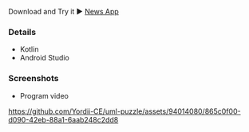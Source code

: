 Download and Try it ▶️ [News App](https://github.com/Yordii-CE/news_app/blob/main/news_app.apk)
### Details
- Kotlin
- Android Studio

### Screenshots

- Program video





https://github.com/Yordii-CE/uml-puzzle/assets/94014080/865c0f00-d090-42eb-88a1-6aab248c2dd8

